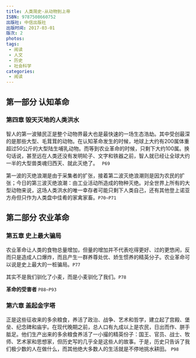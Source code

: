 ```yaml
---
title: 人类简史-从动物到上帝
ISBN: 9787508660752
出版社: 中信出版社
出版时间: 2017-03-01
版次: 2
photos:
tags:
 - 阅读
 - 人文
 - 历史
 - 社会科学
categories:
 - 阅读
---
```


## 第一部分 认知革命

### 第四章 毁天灭地的人类洪水

智人的第一波殖民正是整个动物界最大也是最快速的一场生态浩劫。其中受创最深的是那些大型、毛茸茸的动物。在认知革命发生的时候，地球上大约有200属体重超过50公斤的大型陆生哺乳动物。而等到农业革命的时候，只剩下大约100属。换句话说，甚至远在人类还没有发明轮子、文字和铁器之前，智人就已经让全球大约一半的大型兽类魂归西天、就此灭绝了。 ``` P69```

第一波的灭绝浪潮是由于采集者的扩张，接着第二波灭绝浪潮则是因为农民的扩张；今日的第三波灭绝浪潮：由工业活动所造成的物种灭绝。对全世界上所有的大型动物来说，这场人类洪水的唯一幸存者可能只剩下人类自己，还有其他登上诺亚方舟但只作为人类盘中佳肴的家禽家畜。```P70~P71```

## 第二部分 农业革命

### 第五章 史上最大骗局

农业革命让人类的食物总量增加，但量的增加并不代表吃得更好、过的更悠闲，反而只是造成人口爆炸，而且产生一群养尊处优、娇生惯养的精英分子。农业革命可以说是史上最大的一桩骗局。```P77```

其实不是我们驯化了小麦，而是小麦驯化了我们。```P78```

**革命的受害者**  ```P88~P93```

### 第六章 盖起金字塔

正是这些征收来的多余粮食，养活了政治、战争、艺术和哲学，建立起了宫殿、堡垒、纪念碑和庙宇。在现代晚期之前，总人口有九成以上是农民，日出而作、胼手胝足。他们生产出来的多余粮食养活了一小撮的精英份子：国王、官员、战士、牧师、艺术家和思想家，但历史写的几乎全是这些人的故事。于是，历史只告诉了我们极少数的人在做什么，而其他绝大多数人的生活就是不停地挑水耕田。 ```P98```

